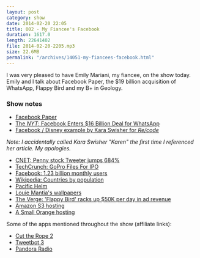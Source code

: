 ```yaml
---
layout: post
category: show
date: 2014-02-20 22:05
title: 002 - My Fiancee's Facebook
duration: 1617.0
length: 22641402
file: 2014-02-20-2205.mp3
size: 22.6MB
permalink: "/archives/14051-my-fiancees-facebook.html"
---
```



I was very pleased to have Emily Mariani, my fiancee, on the show today. Emily and I talk about Facebook Paper, the $19 billion acquisition of WhatsApp, Flappy Bird and my B+ in Geology.

### Show notes
- [Facebook Paper](https://www.facebook.com/paper)
- [The _NYT_: Facebook Enters $16 Billion Deal for WhatsApp](http://dealbook.nytimes.com/2014/02/19/facebook-to-buy-messaging-start-up/)
- [Facebook / Disney example by Kara Swisher for _Re/code_](http://recode.net/2014/02/19/facebook-price-for-having-no-phone-os-19-billion-a-must-have-apps-play-priceless/)

_Note: I accidentally called Kara Swisher "Karen" the first time I referenced her article. My apologies._

- [CNET: Penny stock Tweeter jumps 684%](http://news.cnet.com/8301-1023_3-57606103-93/oops-thanks-to-twitter-penny-stock-tweeter-jumps-684/)
- [TechCrunch: GoPro Files For IPO](http://techcrunch.com/2014/02/07/gopro-files-for-ipo-as-the-action-camera-maker-prepares-to-go-public/)
- [Facebook: 1.23 billion monthly users](http://newsroom.fb.com/Key-Facts)
- [Wikipedia: Countries by population](http://en.wikipedia.org/wiki/List_of_countries_by_population)
- [Pacific Helm](http://www.pacifichelm.com)
- [Louie Mantia's wallpapers](http://mantia.me/wallpaper/)
- [The Verge: 'Flappy Bird' racks up $50K per day in ad revenue](http://www.theverge.com/2014/2/5/5383708/flappy-bird-revenue-50-k-per-day-dong-nguyen-interview)
- [Amazon S3 hosting](http://aws.amazon.com/s3/)
- [A Small Orange hosting](http://asmallorange.com)

Some of the apps mentioned throughout the show (affiliate links):

- [Cut the Rope 2](https://itunes.apple.com/us/app/cut-the-rope-2/id681814050?mt=8&uo=4)
- [Tweetbot 3](https://itunes.apple.com/us/app/tweetbot-3-for-twitter-iphone/id722294701?mt=8&uo=4)
- [Pandora Radio](https://itunes.apple.com/us/app/pandora-radio/id284035177?mt=8&uo=4)
